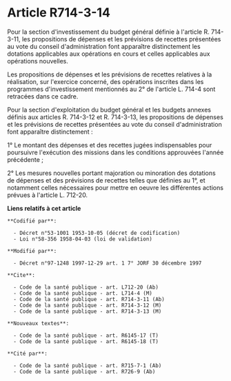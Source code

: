 # Article R714-3-14

Pour la section d'investissement du budget général définie à l'article R. 714-3-11, les propositions de dépenses et les
prévisions de recettes présentées au vote du conseil d'administration font apparaître distinctement les dotations applicables
aux opérations en cours et celles applicables aux opérations nouvelles.

Les propositions de dépenses et les prévisions de recettes relatives à la réalisation, sur l'exercice concerné, des
opérations inscrites dans les programmes d'investissement mentionnés au 2° de l'article L. 714-4 sont retracées dans ce
cadre.

Pour la section d'exploitation du budget général et les budgets annexes définis aux articles R. 714-3-12 et R. 714-3-13, les
propositions de dépenses et les prévisions de recettes présentées au vote du conseil d'administration font apparaître
distinctement :

1° Le montant des dépenses et des recettes jugées indispensables pour poursuivre l'exécution des missions dans les conditions
approuvées l'année précédente ;

2° Les mesures nouvelles portant majoration ou minoration des dotations de dépenses et des prévisions de recettes telles que
définies au 1°, et notamment celles nécessaires pour mettre en oeuvre les différentes actions prévues à l'article L. 712-20.

**Liens relatifs à cet article**

	**Codifié par**:

	  - Décret n°53-1001 1953-10-05 (décret de codification)
	  - Loi n°58-356 1958-04-03 (loi de validation)

	**Modifié par**:

	  - Décret n°97-1248 1997-12-29 art. 1 7° JORF 30 décembre 1997

	**Cite**:

	  - Code de la santé publique - art. L712-20 (Ab)
	  - Code de la santé publique - art. L714-4 (M)
	  - Code de la santé publique - art. R714-3-11 (Ab)
	  - Code de la santé publique - art. R714-3-12 (M)
	  - Code de la santé publique - art. R714-3-13 (M)

	**Nouveaux textes**:

	  - Code de la santé publique - art. R6145-17 (T)
	  - Code de la santé publique - art. R6145-18 (T)

	**Cité par**:

	  - Code de la santé publique - art. R715-7-1 (Ab)
	  - Code de la santé publique - art. R726-9 (Ab)
